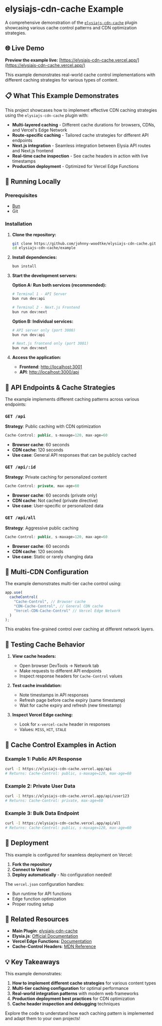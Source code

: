 # elysiajs-cdn-cache Example

A comprehensive demonstration of the [`elysiajs-cdn-cache`](https://github.com/johnny-woodtke/elysiajs-cdn-cache) plugin showcasing various cache control patterns and CDN optimization strategies.

## 🌐 Live Demo

**Preview the example live:** [https://elysiajs-cdn-cache.vercel.app/](https://elysiajs-cdn-cache.vercel.app/)

This example demonstrates real-world cache control implementations with different caching strategies for various types of content.

## 📋 What This Example Demonstrates

This project showcases how to implement effective CDN caching strategies using the `elysiajs-cdn-cache` plugin with:

- **Multi-layered caching** - Different cache durations for browsers, CDNs, and Vercel's Edge Network
- **Route-specific caching** - Tailored cache strategies for different API endpoints
- **Next.js integration** - Seamless integration between Elysia API routes and Next.js frontend
- **Real-time cache inspection** - See cache headers in action with live timestamps
- **Production deployment** - Optimized for Vercel Edge Functions

## 🚀 Running Locally

### Prerequisites

- [Bun](https://bun.sh/)
- Git

### Installation

1. **Clone the repository:**

   ```bash
   git clone https://github.com/johnny-woodtke/elysiajs-cdn-cache.git
   cd elysiajs-cdn-cache/example
   ```

2. **Install dependencies:**

   ```bash
   bun install
   ```

3. **Start the development servers:**

   **Option A: Run both services (recommended):**

   ```bash
   # Terminal 1 - API Server
   bun run dev:api

   # Terminal 2 - Next.js Frontend
   bun run dev:next
   ```

   **Option B: Individual services:**

   ```bash
   # API server only (port 3000)
   bun run dev:api

   # Next.js frontend only (port 3001)
   bun run dev:next
   ```

4. **Access the application:**
   - **Frontend**: [http://localhost:3001](http://localhost:3001)
   - **API**: [http://localhost:3000/api](http://localhost:3000/api)

## 📱 API Endpoints & Cache Strategies

The example implements different caching patterns across various endpoints:

### `GET /api`

**Strategy**: Public caching with CDN optimization

```typescript
Cache-Control: public, s-maxage=120, max-age=60
```

- **Browser cache**: 60 seconds
- **CDN cache**: 120 seconds
- **Use case**: General API responses that can be publicly cached

### `GET /api/:id`

**Strategy**: Private caching for personalized content

```typescript
Cache-Control: private, max-age=60
```

- **Browser cache**: 60 seconds (private only)
- **CDN cache**: Not cached (private directive)
- **Use case**: User-specific or personalized data

### `GET /api/all`

**Strategy**: Aggressive public caching

```typescript
Cache-Control: public, s-maxage=120, max-age=60
```

- **Browser cache**: 60 seconds
- **CDN cache**: 120 seconds
- **Use case**: Static or rarely changing data

## 🔧 Multi-CDN Configuration

The example demonstrates multi-tier cache control using:

```typescript
app.use(
  cacheControl(
    "Cache-Control", // Browser cache
    "CDN-Cache-Control", // General CDN cache
    "Vercel-CDN-Cache-Control" // Vercel Edge Network
  )
);
```

This enables fine-grained control over caching at different network layers.

## 🧪 Testing Cache Behavior

1. **View cache headers:**

   - Open browser DevTools → Network tab
   - Make requests to different API endpoints
   - Inspect response headers for `Cache-Control` values

2. **Test cache invalidation:**

   - Note timestamps in API responses
   - Refresh page before cache expiry (same timestamp)
   - Wait for cache expiry and refresh (new timestamp)

3. **Inspect Vercel Edge caching:**
   - Look for `x-vercel-cache` header in responses
   - Values: `MISS`, `HIT`, `STALE`

## 🔄 Cache Control Examples in Action

### Example 1: Public API Response

```bash
curl -I https://elysiajs-cdn-cache.vercel.app/api
# Returns: Cache-Control: public, s-maxage=120, max-age=60
```

### Example 2: Private User Data

```bash
curl -I https://elysiajs-cdn-cache.vercel.app/api/user123
# Returns: Cache-Control: private, max-age=60
```

### Example 3: Bulk Data Endpoint

```bash
curl -I https://elysiajs-cdn-cache.vercel.app/api/all
# Returns: Cache-Control: public, s-maxage=120, max-age=60
```

## 🚢 Deployment

This example is configured for seamless deployment on Vercel:

1. **Fork the repository**
2. **Connect to Vercel**
3. **Deploy automatically** - No configuration needed!

The `vercel.json` configuration handles:

- Bun runtime for API functions
- Edge function optimization
- Proper routing setup

## 🔗 Related Resources

- **Main Plugin**: [elysiajs-cdn-cache](https://github.com/johnny-woodtke/elysiajs-cdn-cache)
- **Elysia.js**: [Official Documentation](https://elysiajs.com)
- **Vercel Edge Functions**: [Documentation](https://vercel.com/docs/functions/edge-functions)
- **Cache-Control Headers**: [MDN Reference](https://developer.mozilla.org/en-US/docs/Web/HTTP/Headers/Cache-Control)

## 💡 Key Takeaways

This example demonstrates:

1. **How to implement different cache strategies** for various content types
2. **Multi-tier caching configuration** for optimal performance
3. **Real-world integration patterns** with modern web frameworks
4. **Production deployment best practices** for CDN optimization
5. **Cache header inspection and debugging** techniques

Explore the code to understand how each caching pattern is implemented and adapt them to your own projects!
